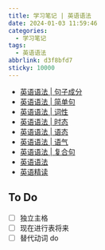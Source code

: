 ```yaml
---
title: 学习笔记 | 英语语法
date: 2024-01-03 11:59:46
categories:
  - 学习笔记
tags:
  - 英语语法
abbrlink: d3f8bfd7
sticky: 10000
---
```

- [英语语法 | 句子成分](/posts/6f1261c3/)
- [英语语法 | 简单句](/posts/84c90a91/)
- [英语语法 | 词性](/posts/78cf5cff/)
- [英语语法 | 时态](/posts/26b33495/)
- [英语语法 | 语态](/posts/9e47et28/)
- [英语语法 | 语气](/posts/b86ba424/)
- [英语语法 | 复合句](/posts/5b824013/)
- [英语语法](/posts/81c4e30a/)
- [英语精读](/posts/9a718705/)

<!-- more -->

## To Do

- [ ] 独立主格
- [ ] 现在进行表将来
- [ ] 替代动词 do
